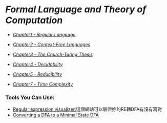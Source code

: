 # _Formal Language and Theory of Computation_

- _[Chapter1 - Regular Language](https://github.com/Gangost/Formal-Languages-and-Theory-of-Computation/tree/master/NOTE/chapter1.md)_

- _[Chapter2 - Context-Free Languages](https://github.com/Gangost/Formal-Languages-and-Theory-of-Computation/tree/master/NOTE/chapter2.md)_

- _[Chapter3 - The Church-Turing Thesis](https://github.com/Gangost/Formal-Languages-and-Theory-of-Computation/tree/master/NOTE/chapter3.md)_

- _[Chapter4 - Decidability](https://github.com/Gangost/Formal-Languages-and-Theory-of-Computation/tree/master/NOTE/chapter4.md)_

- _[Chapter5 - Reducibility](https://github.com/Gangost/Formal-Languages-and-Theory-of-Computation/tree/master/NOTE/chapter5.md)_

- _[Chapter7 - Time Complexity](https://github.com/Gangost/Formal-Languages-and-Theory-of-Computation/tree/master/NOTE/chapter7.md)_

### Tools You Can Use:
- [Regular expression visualizer:](http://regexvisualizer.apphb.com/)這個網站可以驗證妳的RE轉DFA有沒有寫對
- [Converting a DFA to a Minimal State DFA](http://jflap.org/tutorial/fa/dfa2mindfa/index.html)